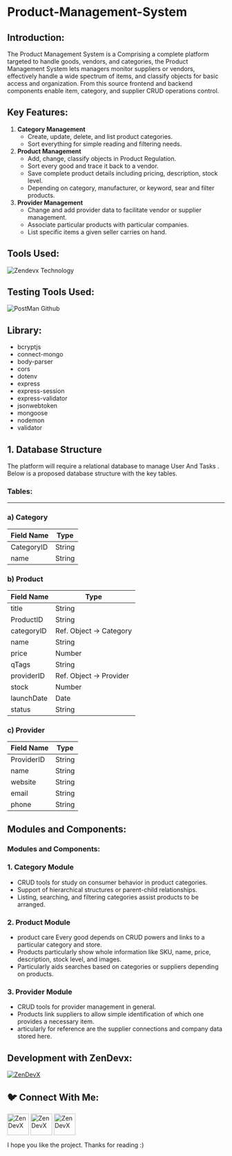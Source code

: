 <h1 align="left">Product-Management-System</h1>
<h2 align="left">Introduction:</h2>

The Product Management System is a Comprising a complete platform targeted to handle goods, vendors, and categories, the Product Management System lets managers monitor suppliers or vendors, effectively handle a wide spectrum of items, and classify objects for basic access and organization. From this source frontend and backend components enable item, category, and supplier CRUD operations control.

<h2 align="left">Key Features:</h2>

1. **Category Management**
    - Create, update, delete, and list product categories.
    - Sort everything for simple reading and filtering needs.
2. **Product Management**
    - Add, change, classify objects in Product Regulation.
    - Sort every good and trace it back to a vendor.
    - Save complete product details including pricing, description, stock level.
    - Depending on category, manufacturer, or keyword, sear and filter products.
3. **Provider Management**
    - Change and add provider data to facilitate vendor or supplier management.
    - Associate particular products with particular companies.
    - List specific items a given seller carries on hand.
<h2 align="left">Tools Used:</h2>

![Zendevx Technology](https://github.com/user-attachments/assets/36c979fe-929e-44a4-8958-9c15dc466e35)

<h2 align="left">Testing Tools Used:</h2>

![PostMan Github](https://github.com/user-attachments/assets/3381c639-715f-40b9-85d3-08384553ee12)


<h2 align="left">Library:</h2>

- bcryptjs
- connect-mongo
- body-parser
- cors
- dotenv
- express
- express-session
- express-validator
- jsonwebtoken
- mongoose
- nodemon
- validator

<h2 align="left">1. Database Structure</h2>

The platform will require a relational database to manage User And Tasks . Below is a proposed database structure with the key tables.

### **Tables**:

---

### a) Category

| **Field Name** | **Type** |
| --- | --- |
| CategoryID | String |
| name | String |

### b) **Product**

| **Field Name** | **Type** |
| --- | --- |
| title | String |
| ProductID | String |
| categoryID | Ref. Object → Category |
| name | String |
| price | Number |
| qTags | String |
| providerID | Ref. Object → Provider |
| stock | Number |
| launchDate | Date |
| status | String |

### c) **Provider**

| **Field Name** | **Type** |
| --- | --- |
| ProviderID | String |
| name | String |
| website | String |
| email | String |
| phone | String |

<h2 align="left">Modules and Components:</h2>

### **Modules and Components**:

### 1. **Category Module**

- CRUD tools for study on consumer behavior in product categories.
- Support of hierarchical structures or parent-child relationships.
- Listing, searching, and filtering categories assist products to be arranged.

### 2. **Product Module**

- product care Every good depends on CRUD powers and links to a particular category and store.
- Products particularly show whole information like SKU, name, price, description, stock level, and images.
- Particularly aids searches based on categories or suppliers depending on products.

### 3. **Provider Module**

- CRUD tools for provider management in general.
- Products link suppliers to allow simple identification of which one provides a necessary item.
- articularly for reference are the supplier connections and company data stored here.
<h2 align="left">Development with ZenDevx:</h2>

<a href="https://www.zendevx.com/" target="blank"><img align="center" src="https://github.com/user-attachments/assets/7dd7220f-e83c-4490-9ac2-beab3bcf8c35" alt="ZenDevX" height="auto" width="auto" /></a>


<h2 align="left">🐦 Connect With Me:</h2>

<a href="https://www.linkedin.com/company/zendevx/" target="blank"><img align="center" src="https://github.com/user-attachments/assets/9a6080ca-4265-43e5-8652-9454651970a9" alt="ZenDevX" height="50" width="50" /></a>
<a href="https://www.youtube.com/@zendevx" target="blank"><img align="center" src="https://github.com/user-attachments/assets/1beefdd6-fa17-49c9-bde7-e8f30f539b96" alt="ZenDevX" height="50" width="50" /></a>
<a href="#" target="blank"><img align="center" src="https://github.com/user-attachments/assets/f1eeb865-3d23-407a-9a2b-d76b4e85c6dd" alt="ZenDevX" height="50" width="50" /></a>

I hope you like the project. Thanks for reading :)
